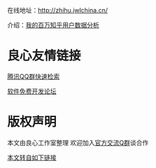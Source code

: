 在线地址：http://zhihu.jwlchina.cn/

介绍：[我的百万知乎用户数据分析](http://u.720life.cn/g/c728e49d8bf1e6605ee896e59ed57bd5859267305b0c501f6f9b19b560f525230de6fdd3d58b345a893ec89de25087e021ea7f21d700cc8ecad3ad5a377968f5902e8eebbc560371aaec86cb409b666a7fb58c2efc9150b2cc411fd47746df9e939e7e2ccc8010a505fe2d5b6c16adcadbd56648a04c23d6e8a8093b00cefc2e043b3ce96d735c83e1fc9415ea4b04f0)



 # 良心友情链接

[腾讯QQ群快速检索](http://u.720life.cn/s/8cf73f7c)

[软件免费开发论坛](http://u.720life.cn/s/bbb01dc0)

# 版权声明 

本文由良心工作室整理 欢迎加入[官方交流Q群](https://u.720life.cn/s/f2316816)谈合作

[本文转自如下链接](http://u.720life.cn/g/2e71d0f0a5c601172267ba20d3a43c6e1e02c1f798ffbf8d86a1d45f742802a5956189ce28d02d18ae376dd97da5e356ed1f1b03bfaf82d8f9e046ac33092148)